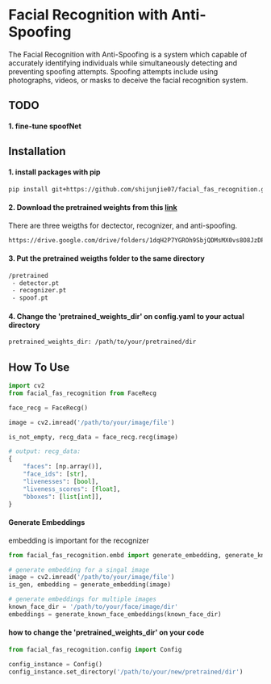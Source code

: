 
# Facial Recognition with Anti-Spoofing
The Facial Recognition with Anti-Spoofing is a system which capable of accurately identifying individuals while simultaneously detecting and preventing spoofing attempts. Spoofing attempts include using photographs, videos, or masks to deceive the facial recognition system.
## TODO
#### 1. fine-tune spoofNet
## Installation

#### 1. install packages with pip
```bash
pip install git+https://github.com/shijunjie07/facial_fas_recognition.git
```
#### 2. Download the pretrained weights from this [link](https://drive.google.com/drive/folders/1dqH2P7YGROh9SbjQDMsMX0vs8O8JzDPE?usp=sharing)
There are three weigths for dectector, recognizer, and anti-spoofing.
```bash
https://drive.google.com/drive/folders/1dqH2P7YGROh9SbjQDMsMX0vs8O8JzDPE?usp=sharing
```

#### 3. Put the pretrained weigths folder to the same directory
```bash
/pretrained
 - detector.pt
 - recognizer.pt
 - spoof.pt
```

#### 4. Change the 'pretrained_weights_dir' on config.yaml to your actual directory
```bash
pretrained_weights_dir: /path/to/your/pretrained/dir
```

## How To Use

```python
import cv2
from facial_fas_recognition from FaceRecg

face_recg = FaceRecg()

image = cv2.imread('/path/to/your/image/file')

is_not_empty, recg_data = face_recg.recg(image)

# output: recg_data:
{
    "faces": [np.array()],
    "face_ids": [str],
    "livenesses": [bool],
    "liveness_scores": [float],
    "bboxes": [list[int]],
}
```

#### Generate Embeddings
embedding is important for the recognizer
```python
from facial_fas_recognition.embd import generate_embedding, generate_known_face_embeddings

# generate embedding for a singal image
image = cv2.imread('/path/to/your/image/file')
is_gen, embedding = generate_embedding(image)

# generate embeddings for multiple images
known_face_dir = '/path/to/your/face/image/dir'
embeddings = generate_known_face_embeddings(known_face_dir)
```

#### how to change the 'pretrained_weights_dir' on your code
```python
from facial_fas_recognition.config import Config

config_instance = Config()
config_instance.set_directory('/path/to/your/new/pretrained/dir')
```